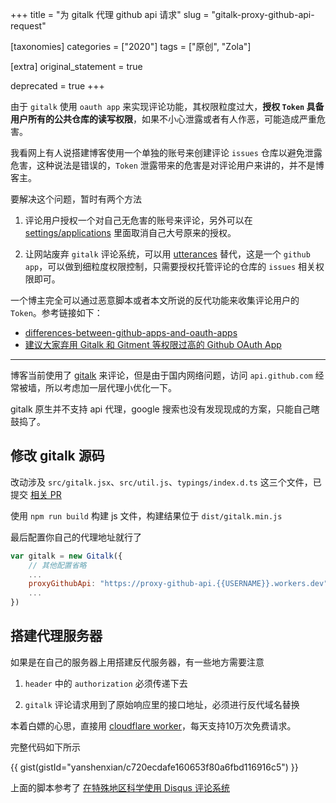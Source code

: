 +++
title = "为 gitalk 代理 github api 请求"
slug = "gitalk-proxy-github-api-request"

[taxonomies]
categories = ["2020"]
tags = ["原创", "Zola"]

[extra]
original_statement = true

deprecated = true
+++

<deprecated-exclude>

由于 `gitalk` 使用 `oauth app` 来实现评论功能，其权限粒度过大，**授权 `Token` 具备用户所有的公共仓库的读写权限**，如果不小心泄露或者有人作恶，可能造成严重危害。

我看网上有人说搭建博客使用一个单独的账号来创建评论 `issues` 仓库以避免泄露危害，这种说法是错误的，`Token` 泄露带来的危害是对评论用户来讲的，并不是博客主。

要解决这个问题，暂时有两个方法
1. 评论用户授权一个对自己无危害的账号来评论，另外可以在 [settings/applications](https://github.com/settings/applications) 里面取消自己大号原来的授权。

2. 让网站废弃 `gitalk` 评论系统，可以用 [utterances](https://github.com/utterance/utterances) 替代，这是一个 `github app`，可以做到细粒度权限控制，只需要授权托管评论的仓库的 `issues` 相关权限即可。

</deprecated-exclude>
<!-- more -->
<deprecated-exclude>

一个博主完全可以通过恶意脚本或者本文所说的反代功能来收集评论用户的 `Token`。参考链接如下：

- [differences-between-github-apps-and-oauth-apps](https://docs.github.com/en/developers/apps/differences-between-github-apps-and-oauth-apps)
- [建议大家弃用 Gitalk 和 Gitment 等权限过高的 Github OAuth App](https://www.v2ex.com/t/535608)  

</deprecated-exclude>

---

博客当前使用了 [gitalk](https://github.com/gitalk/gitalk) 来评论，但是由于国内网络问题，访问 `api.github.com` 经常被墙，所以考虑加一层代理小优化一下。

gitalk 原生并不支持 api 代理，google 搜索也没有发现现成的方案，只能自己瞎鼓捣了。

## 修改 gitalk 源码 

改动涉及 `src/gitalk.jsx`、`src/util.js`、`typings/index.d.ts` 这三个文件，已提交 [相关 PR](https://github.com/gitalk/gitalk/pull/401)


使用 `npm run build` 构建 js 文件，构建结果位于 `dist/gitalk.min.js`

最后配置你自己的代理地址就行了
```js
var gitalk = new Gitalk({
    // 其他配置省略
    ...
    proxyGithubApi: "https://proxy-github-api.{{USERNAME}}.workers.dev",
    ...
})
```

## 搭建代理服务器

如果是在自己的服务器上用搭建反代服务器，有一些地方需要注意
1. `header` 中的 `authorization` 必须传递下去

2. `gitalk` 评论请求用到了原始响应里的接口地址，必须进行反代域名替换

本着白嫖的心思，直接用 [cloudflare worker](https://workers.cloudflare.com/)，每天支持10万次免费请求。

完整代码如下所示

{{ gist(gistId="yanshenxian/c720ecdafe160653f80a6fbd116916c5") }}

上面的脚本参考了 [在特殊地区科学使用 Disqus 评论系统](https://blog.ichr.me/post/use-disqus-conveniently/)
